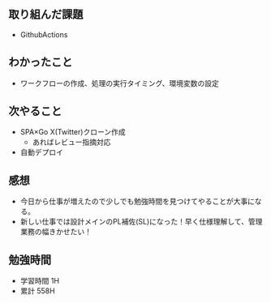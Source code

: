 ## 取り組んだ課題

- GithubActions

## わかったこと

- ワークフローの作成、処理の実行タイミング、環境変数の設定

## 次やること

- SPA×Go X(Twitter)クローン作成
  - あればレビュー指摘対応
- 自動デプロイ

## 感想

- 今日から仕事が増えたので少しでも勉強時間を見つけてやることが大事になる。
- 新しい仕事では設計メインのPL補佐(SL)になった！早く仕様理解して、管理業務の幅きかせたい！


## 勉強時間

- 学習時間 1H
- 累計 558H
